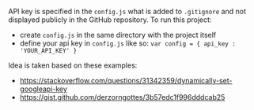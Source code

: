 API key is specified in the `config.js` what is added to `.gitignore` and not displayed publicly in the GitHub repository.
To run this project:
- create `config.js` in the same directory with the project itself
- define your api key in `config.js` like so:
`var config = {
    api_key : 'YOUR_API_KEY'
}`

Idea is taken based on these examples:
- https://stackoverflow.com/questions/31342359/dynamically-set-googleapi-key
- https://gist.github.com/derzorngottes/3b57edc1f996dddcab25